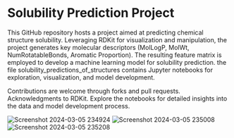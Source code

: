 # Solubility Prediction Project

This GitHub repository hosts a project aimed at predicting chemical structure solubility.
Leveraging RDKit for visualization and manipulation, the project generates key molecular descriptors (MolLogP, MolWt, NumRotatableBonds, Aromatic Proportion). The resulting feature matrix is employed to develop a machine learning model for solubility prediction. the file solubility_predictions_of_structures contains Jupyter notebooks for exploration, visualization, and model development.
 
Contributions are welcome through forks and pull requests. Acknowledgments to RDKit. Explore the notebooks for detailed insights into the data and model development process.

![Screenshot 2024-03-05 234924](https://github.com/milandvijay/Solubility_of_drug_structures/assets/146800413/20f53fca-bbb7-46c1-b5a8-e5dce60ba3a0)
![Screenshot 2024-03-05 235008](https://github.com/milandvijay/Solubility_of_drug_structures/assets/146800413/9047f95f-468c-4634-96d0-d45cef6d4add)
![Screenshot 2024-03-05 235208](https://github.com/milandvijay/Solubility_of_drug_structures/assets/146800413/aec63508-404e-4853-b307-7bbbb6cd6e3f)
